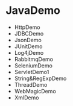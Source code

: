 # JavaDemo
- HttpDemo
- JDBCDemo
- JsonDemo
- JUnitDemo
- Log4jDemo
- RabbitmqDemo
- SeleniumDemo
- ServletDemo1
- String&RegExpDemo
- ThreadDemo
- WebMagicDemo
- XmlDemo
